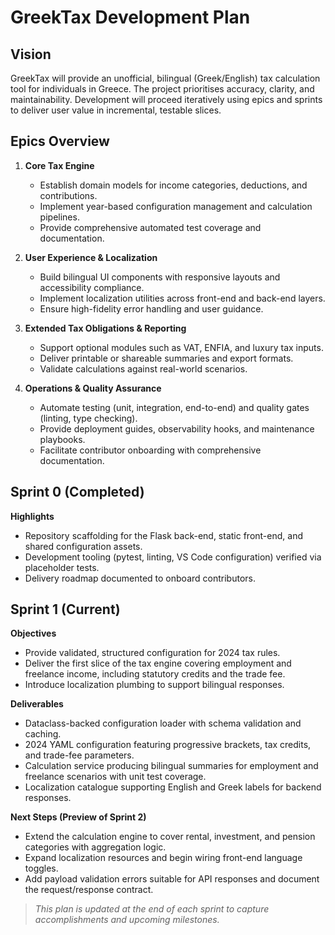 # GreekTax Development Plan

## Vision
GreekTax will provide an unofficial, bilingual (Greek/English) tax calculation
tool for individuals in Greece. The project prioritises accuracy, clarity, and
maintainability. Development will proceed iteratively using epics and sprints to
deliver user value in incremental, testable slices.

## Epics Overview

1. **Core Tax Engine**
   - Establish domain models for income categories, deductions, and
     contributions.
   - Implement year-based configuration management and calculation pipelines.
   - Provide comprehensive automated test coverage and documentation.

2. **User Experience & Localization**
   - Build bilingual UI components with responsive layouts and accessibility
     compliance.
   - Implement localization utilities across front-end and back-end layers.
   - Ensure high-fidelity error handling and user guidance.

3. **Extended Tax Obligations & Reporting**
   - Support optional modules such as VAT, ENFIA, and luxury tax inputs.
   - Deliver printable or shareable summaries and export formats.
   - Validate calculations against real-world scenarios.

4. **Operations & Quality Assurance**
   - Automate testing (unit, integration, end-to-end) and quality gates
     (linting, type checking).
   - Provide deployment guides, observability hooks, and maintenance playbooks.
   - Facilitate contributor onboarding with comprehensive documentation.

## Sprint 0 (Completed)

**Highlights**
- Repository scaffolding for the Flask back-end, static front-end, and shared
  configuration assets.
- Development tooling (pytest, linting, VS Code configuration) verified via
  placeholder tests.
- Delivery roadmap documented to onboard contributors.

## Sprint 1 (Current)

**Objectives**
- Provide validated, structured configuration for 2024 tax rules.
- Deliver the first slice of the tax engine covering employment and freelance
  income, including statutory credits and the trade fee.
- Introduce localization plumbing to support bilingual responses.

**Deliverables**
- Dataclass-backed configuration loader with schema validation and caching.
- 2024 YAML configuration featuring progressive brackets, tax credits, and
  trade-fee parameters.
- Calculation service producing bilingual summaries for employment and
  freelance scenarios with unit test coverage.
- Localization catalogue supporting English and Greek labels for backend
  responses.

**Next Steps (Preview of Sprint 2)**
- Extend the calculation engine to cover rental, investment, and pension
  categories with aggregation logic.
- Expand localization resources and begin wiring front-end language toggles.
- Add payload validation errors suitable for API responses and document the
  request/response contract.

> _This plan is updated at the end of each sprint to capture accomplishments_
> _and upcoming milestones._
